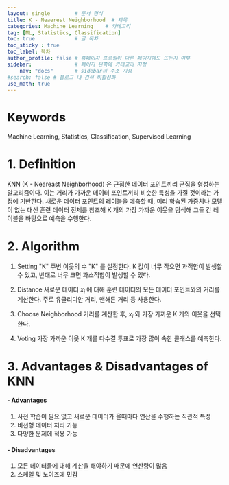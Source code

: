 ```yaml
---
layout: single        # 문서 형식
title: K - Neaerest Neighborhood  # 제목
categories: Machine Learning    # 카테고리
tag: [ML, Statistics, Classification]
toc: true             # 글 목차
toc_sticky : true
toc_label: 목차
author_profile: false # 홈페이지 프로필이 다른 페이지에도 뜨는지 여부
sidebar:              # 페이지 왼쪽에 카테고리 지정
    nav: "docs"       # sidebar의 주소 지정
#search: false # 블로그 내 검색 비활성화
use_math: true
---
```

# Keywords
Machine Learning, Statistics, Classification, Supervised Learning



# 1. Definition
KNN (K - Neareast Neighborhood) 은 근접한 데이터 포인트끼리 군집을 형성하는 알고리즘이다. 이는 거리가 가까운 데이터 포인트끼리 비슷한 특성을 가질 것이라는 가정에 기반한다. 새로운 데이터 포인트의 레이블을 예측할 때, 미리 학습된 가중치나 모델이 없는 대신 훈련 데이터 전체를 참조해 K 개의 가장 가까운 이웃을 탐색해 그들 간 레이블을 바탕으로 예측을 수행한다.



# 2. Algorithm
1. Setting "K"
주변 이웃의 수 "K" 를 설정한다. K 값이 너무 작으면 과적합이 발생할 수 있고, 반대로 너무 크면 과소적합이 발생할 수 있다.

2. Distance 
새로운 데이터 $x_i$ 에 대해 훈련 데이터의 모든 데이터 포인트와의 거리를 계산한다. 주로 유클리디안 거리, 맨해튼 거리 등 사용한다.

3. Choose Neighborhood
거리를 계산한 후, $x_i$ 와 가장 가까운 K 개의 이웃을 선택한다.

4. Voting
가장 가까운 이웃 K 개를 다수결 투표로 가장 많이 속한 클래스를 예측한다.



# 3. Advantages & Disadvantages of KNN
#### - Advantages
1. 사전 학습이 필요 없고 새로운 데이터가 올때마다 연산을 수행하는 직관적 특성
2. 비선형 데이터 처리 가능
3. 다양한 문제에 적용 가능

#### - Disadvantages
1. 모든 데이터들에 대해 계산을 해야하기 때문에 연산량이 많음
2. 스케일 및 노이즈에 민감



